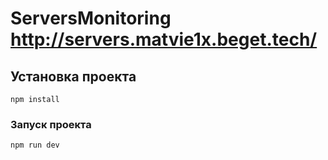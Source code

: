 # ServersMonitoring http://servers.matvie1x.beget.tech/

## Установка проекта
```
npm install
```

### Запуск проекта
```
npm run dev
```
